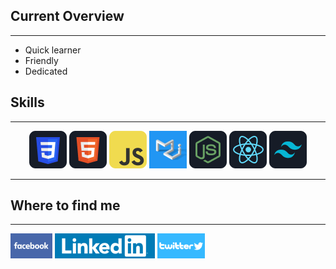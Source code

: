 <h2>Current Overview</h2>
<hr>
 <ul>
  <li>Quick learner</li> 
  <li>Friendly</li> 
  <li>Dedicated</li> 
</ul>



<h2>Skills</h2>
<hr>
<p align="center">
      <img src="./images/css.png" />
      <img src="./images/HTML.png" />
      <img src="./images/JavaScript.png" />
      <img src="./images/Material-UI.png" />
      <img src="./images/node.png" />
      <img src="./images/react.png" />
      <img src="./images/tailwind.png" />
</p>
<hr>


<h2>Where to find me</h2>
<hr>
<a href=""><img src="./images/banner/facebook(2).png" alt=""></a>
<a href=""><img src="./images/banner/linkedin-logo(2).png" alt=""></a>
<a href=""><img src="./images/banner/twitter-logo(1).png" alt=""></a>
</div>
